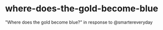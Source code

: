 # where-does-the-gold-become-blue
"Where does the gold become blue?" in response to @smartereveryday
